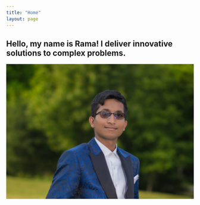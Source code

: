 ```yaml
---
title: "Home"
layout: page
---
```


## Hello, my name is Rama! I deliver innovative solutions to complex problems.

![screenshot](assets/rama.jpg)